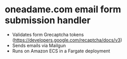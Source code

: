 # oneadame.com email form submission handler
* Validates form Grecaptcha tokens (https://developers.google.com/recaptcha/docs/v3)
* Sends emails via Mailgun
* Runs on Amazon ECS in a Fargate deployment